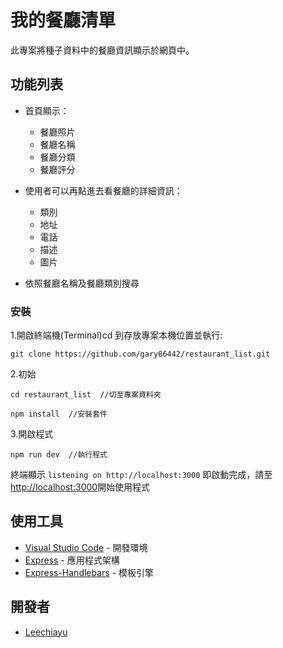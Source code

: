 # 我的餐廳清單

此專案將種子資料中的餐廳資訊顯示於網頁中。

## 功能列表

- 首頁顯示：

  - 餐廳照片
  - 餐廳名稱
  - 餐廳分類
  - 餐廳評分

- 使用者可以再點進去看餐廳的詳細資訊：

  - 類別
  - 地址
  - 電話
  - 描述
  - 圖片

- 依照餐廳名稱及餐廳類別搜尋

### 安裝

1.開啟終端機(Terminal)cd 到存放專案本機位置並執行:

```
git clone https://github.com/gary86442/restaurant_list.git
```

2.初始

```
cd restaurant_list  //切至專案資料夾
```

```
npm install  //安裝套件
```

3.開啟程式

```
npm run dev  //執行程式
```

終端顯示 `listening on http://localhost:3000` 即啟動完成，請至[http://localhost:3000](http://localhost:3000)開始使用程式

## 使用工具

- [Visual Studio Code](https://visualstudio.microsoft.com/zh-hant/) - 開發環境
- [Express](https://www.npmjs.com/package/express) - 應用程式架構
- [Express-Handlebars](https://www.npmjs.com/package/express-handlebars) - 模板引擎

## 開發者

- [Leechiayu](https://github.com/gary86442)
